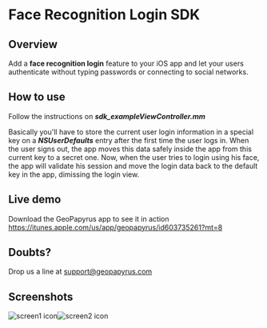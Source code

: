 # Face Recognition Login SDK

## Overview

 Add a **face recognition login** feature to your iOS app and let your users authenticate without typing passwords or connecting to social networks.
 
## How to use
 
 Follow the instructions on **_sdk_exampleViewController.mm_**
 
 Basically you'll have to store the current user login information in a special key on a **_NSUserDefaults_** entry after the first time the user logs in. When the user signs out, the app moves this data safely inside the app from this current key to a secret one. Now, when the user tries to login using his face, the app will validate his session and move the login data back to the default key in the app, dimissing the login view.

## Live demo

 Download the GeoPapyrus app to see it in action  <https://itunes.apple.com/us/app/geopapyrus/id603735261?mt=8>
 
## Doubts?
 
 Drop us a line at support@geopapyrus.com


## Screenshots

![screen1 icon](http://geopapyrus.com/s1.png)![screen2 icon](http://geopapyrus.com/s2.png)


